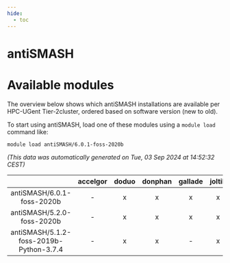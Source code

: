 ```yaml
---
hide:
  - toc
---
```


antiSMASH
=========

# Available modules


The overview below shows which antiSMASH installations are available per HPC-UGent Tier-2cluster, ordered based on software version (new to old).

To start using antiSMASH, load one of these modules using a `module load` command like:

```shell
module load antiSMASH/6.0.1-foss-2020b
```

*(This data was automatically generated on Tue, 03 Sep 2024 at 14:52:32 CEST)*  

| |accelgor|doduo|donphan|gallade|joltik|shinx|skitty|
| :---: | :---: | :---: | :---: | :---: | :---: | :---: | :---: |
|antiSMASH/6.0.1-foss-2020b|-|x|x|x|x|-|x|
|antiSMASH/5.2.0-foss-2020b|-|x|x|x|x|-|x|
|antiSMASH/5.1.2-foss-2019b-Python-3.7.4|-|x|x|-|x|-|x|
